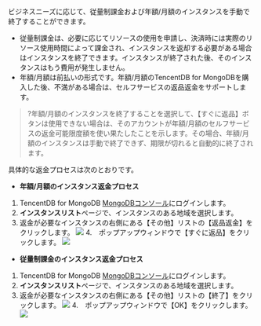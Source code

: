 ビジネスニーズに応じて、従量制課金および年額/月額のインスタンスを手動で終了することができます。

- 従量制課金は、必要に応じてリソースの使用を申請し、決済時には実際のリソース使用時間によって課金され、インスタンスを返却する必要がある場合はインスタンスを終了できます。インスタンスが終了された後、そのインスタンスはもう費用が発生しません。
- 年額/月額は前払いの形式です。年額/月額のTencentDB for MongoDBを購入した後、不満がある場合は、セルフサービスの返品返金をサポートします。

>?年額/月額のインスタンスを終了することを選択して、【すぐに返品】ボタンは使用できない場合は、そのアカウントが年額/月額のセルフサービスの返金可能限度額を使い果たしたことを示します。その場合、年額/月額のインスタンスは手動で終了できず、期限が切れると自動的に終了されます。

具体的な返金プロセスは次のとおりです。

-  **年額/月額のインスタンス返金プロセス**
 1. TencentDB for MongoDB [MongoDBコンソール](https://console.cloud.tencent.com/mongodb)にログインします。
 2. **インスタンスリスト**ページで、インスタンスのある地域を選択します。
 3. 返金が必要なインスタンスの右側にある【その他】リストの【返品返金】をクリックします。
![](https://main.qcloudimg.com/raw/d93189bbd53528c904f666bbb117fd26.png)
 4.　ポップアップウィンドウで【すぐに返品】をクリックします。
![](https://main.qcloudimg.com/raw/f89881b08fe0cabdab7e5844f749eb92.png)

- **従量制課金のインスタンス返金プロセス**
 1. TencentDB for MongoDB [MongoDBコンソール](https://console.cloud.tencent.com/mongodb)にログインします。
 2. **インスタンスリスト**ページで、インスタンスのある地域を選択します。 
 3. 返金が必要なインスタンスの右側にある【その他】リストの【終了】をクリックします。
![](https://main.qcloudimg.com/raw/ca68947613906b12eac3e403351116e1.png)
 4.　ポップアップウィンドウで【OK】をクリックします。
![](https://main.qcloudimg.com/raw/69be74bed8f80b4703a5564b3a1a6ba1.png)
